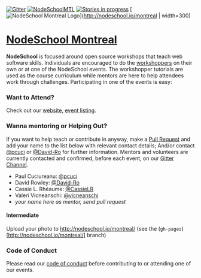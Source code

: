 [![Gitter](https://img.shields.io/gitter/room/nwjs/nw.js.svg)](https://gitter.im/nodeschool/montreal) [![NodeSchoolMTL](https://img.shields.io/badge/NodeSchool-MTL-yellow.svg)](http://nodeschool.io/montreal) [![Stories in progress](https://img.shields.io/waffle/label/nodeschool/montreal/in%20progress.svg)](https://waffle.io/nodeschool/montreal)
[![NodeSchool Montreal Logo](http://nodeschool.io/montreal/i/NodeSchoolMTL.svg)](http://nodeschool.io/montreal | width=300)

# [NodeSchool Montreal](http://nodeschool.io/montreal/)

**NodeSchool** is focused around open source workshops that teach web software skills. Individuals are encouraged to do the [workshoppers](http://nodeschool.io/#workshoppers) on their own or at one of the NodeSchool events. The workshopper tutorials are used as the course curriculum while mentors are here to help attendees work through challenges. Participating in one of the events is easy:

### Want to Attend?

Check out our [website](http://nodeschool.io/montreal/), [event listing](https://ti.to/nodeschoolmtl).

### Wanna mentoring or Helping Out?

If you want to help teach or contribute in anyway, make a [Pull Request](https://github.com/nodeschool/montreal/pulls) and add your name to the list below with relevant contact details; And/or contact [@pcuci](http://github.com/pcuci) or [@David-Ro](http://github.com/David-Ro) for further information. Mentors and volunteers are currently contacted and confirmed, before each event, on our [Gitter Channel](https://gitter.im/nodeschool/montreal).

- Paul Cuciureanu: [@pcuci](http://github.com/pcuci)
- David Rowley: [@David-Ro](http://github.com/David-Ro)
- Cassie L. Rhéaume: [@CassieLR](https://github.com/CassieLR)
- Valeri Vicneanschi: [@vicneanschi](https://github.com/vicneanschi)
- _your name here as mentor, send pull request_

#### Intermediate
Upload your photo to http://nodeschool.io/montreal/ (see the (`gh-pages`)[http://nodeschool.io/montreal/] branch)


### Code of Conduct

Please read our [code of conduct](http://confcodeofconduct.com/) before contributing to or attending one of our events.
